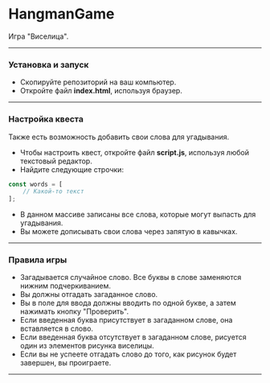 # HangmanGame
Игра "Виселица".
___
### Установка и запуск
- Скопируйте репозиторий на ваш компьютер.
- Откройте файл **index.html**, используя браузер.
___
### Настройка квеста
Также есть возможность добавить свои слова для угадывания.
- Чтобы настроить квест, откройте файл **script.js**, используя любой текстовый редактор.
- Найдите следующие строчки:
```js
const words = [
    // Какой-то текст
];
```
- В данном массиве записаны все слова, которые могут выпасть для угадывания. 
- Вы можете дописывать свои слова через запятую в кавычках.
___
### Правила игры
- Загадывается случайное слово. Все буквы в слове заменяются нижним подчеркиванием.
- Вы должны отгадать загаданное слово.
- Вы в поле для ввода должны вводить по одной букве, а затем нажимать кнопку "Проверить".
- Если введенная буква присутствует в загаданном слове, она вставляется в слово. 
- Если введенная буква отсутствует в загаданном слове, рисуется один из элементов рисунка виселицы.
- Если вы не успеете отгадать слово до того, как рисунок будет завершен, вы проиграете.
___
